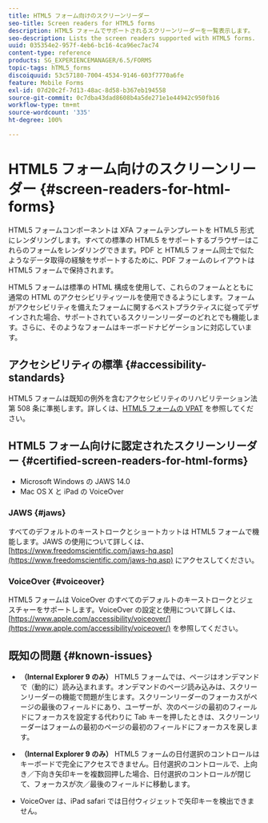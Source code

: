 ```yaml
---
title: HTML5 フォーム向けのスクリーンリーダー
seo-title: Screen readers for HTML5 forms
description: HTML5 フォームでサポートされるスクリーンリーダーを一覧表示します。
seo-description: Lists the screen readers supported with HTML5 forms.
uuid: 035354e2-957f-4eb6-bc16-4ca96ec7ac74
content-type: reference
products: SG_EXPERIENCEMANAGER/6.5/FORMS
topic-tags: hTML5_forms
discoiquuid: 53c57180-7004-4534-9146-603f7770a6fe
feature: Mobile Forms
exl-id: 07d20c2f-7d13-48ac-8d58-b367eb194558
source-git-commit: 0c7dba43dad8608b4a5de271e1e44942c950fb16
workflow-type: tm+mt
source-wordcount: '335'
ht-degree: 100%

---
```


# HTML5 フォーム向けのスクリーンリーダー {#screen-readers-for-html-forms}

HTML5 フォームコンポーネントは XFA フォームテンプレートを HTML5 形式にレンダリングします。すべての標準の HTML5 をサポートするブラウザーはこれらのフォームをレンダリングできます。PDF と HTML5 フォーム同士で似たようなデータ取得の経験をサポートするために、PDF フォームのレイアウトは HTML5 フォームで保持されます。

HTML5 フォームは標準の HTML 構成を使用して、これらのフォームとともに通常の HTML のアクセシビリティツールを使用できるようにします。フォームがアクセシビリティを備えたフォームに関するベストプラクティスに従ってデザインされた場合、サポートされているスクリーンリーダーのどれとでも機能します。さらに、そのようなフォームはキーボードナビゲーションに対応しています。

## アクセシビリティの標準 {#accessibility-standards}

HTML5 フォームは既知の例外を含むアクセシビリティのリハビリテーション法第 508 条に準拠します。詳しくは、[HTML5 フォームの VPAT](http://wwwimages.adobe.com/content/dam/acom/en/accessibility/compliance/pdfs/livecycle-mobile-forms-es4-section-508-vpat.pdf) を参照してください。

## HTML5 フォーム向けに認定されたスクリーンリーダー {#certified-screen-readers-for-html-forms}

* Microsoft Windows の JAWS 14.0
* Mac OS X と iPad の VoiceOver

### JAWS {#jaws}

すべてのデフォルトのキーストロークとショートカットは HTML5 フォームで機能します。JAWS の使用について詳しくは、[https://www.freedomscientific.com/jaws-hq.asp](https://www.freedomscientific.com/jaws-hq.asp) にアクセスしてください。

### VoiceOver {#voiceover}

HTML5 フォームは VoiceOver のすべてのデフォルトのキーストロークとジェスチャーをサポートします。VoiceOver の設定と使用について詳しくは、[https://www.apple.com/accessibility/voiceover/](https://www.apple.com/accessibility/voiceover/) を参照してください。

## 既知の問題 {#known-issues}

* **（Internal Explorer 9 のみ）** HTML5 フォームでは、ページはオンデマンドで（動的に）読み込まれます。オンデマンドのページ読み込みは、スクリーンリーダーの機能で問題が生じます。スクリーンリーダーのフォーカスがページの最後のフィールドにあり、ユーザーが、次のページの最初のフィールドにフォーカスを設定する代わりに Tab キーを押したときは、スクリーンリーダーはフォームの最初のページの最初のフィールドにフォーカスを戻します。
* **（Internal Explorer 9 のみ）** HTML5 フォームの日付選択のコントロールはキーボードで完全にアクセスできません。日付選択のコントロールで、上向き／下向き矢印キーを複数回押した場合、日付選択のコントロールが閉じて、フォーカスが次／最後のフィールドに移動します。 

* VoiceOver は、iPad safari では日付ウィジェットで矢印キーを検出できません。
